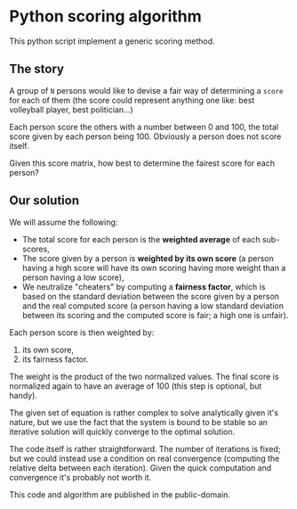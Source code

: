 
# Python scoring algorithm

This python script implement a generic scoring method.

## The story

A group of `N` persons would like to devise a fair way of determining a `score` for each of them
(the score could represent anything one like: best volleyball player, best politician...)

Each person score the others with a number between 0 and 100,
the total score given by each person being 100.
Obviously a person does not score itself.

Given this score matrix, how best to determine the fairest score for each person?

## Our solution

We will assume the following:
- The total score for each person is the **weighted average** of each sub-scores,
- The score given by a person is **weighted by its own score** (a person having a high score will have its own scoring having more weight than a person having a low score),
- We neutralize "cheaters" by computing a **fairness factor**, which is based on the standard deviation between the score given by a person and the real computed score
(a person having a low standard deviation between its scoring and the computed score is fair; a high one is unfair).

Each person score is then weighted by:

1. its own score,
2. its fairness factor.

The weight is the product of the two normalized values. The final score is normalized again to have an average of 100 (this step is optional, but handy).

The given set of equation is rather complex to solve analytically given it's nature,
but we use the fact that the system is bound to be stable so an iterative solution will
quickly converge to the optimal solution.

The code itself is rather straightforward. The number of iterations is fixed;
but we could instead use a condition on real convergence (computing the relative delta between each iteration).
Given the quick computation and convergence it's probably not worth it.

This code and algorithm are published in the public-domain.
